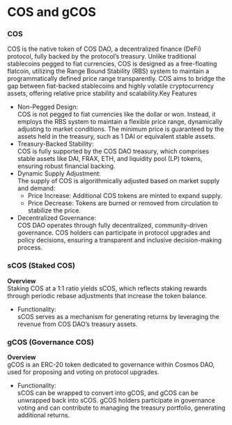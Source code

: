 # COS and gCOS

### COS

COS is the native token of COS DAO, a decentralized finance (DeFi) protocol, fully backed by the protocol’s treasury. Unlike traditional stablecoins pegged to fiat currencies, COS is designed as a free-floating flatcoin, utilizing the Range Bound Stability (RBS) system to maintain a programmatically defined price range transparently. COS aims to bridge the gap between fiat-backed stablecoins and highly volatile cryptocurrency assets, offering relative price stability and scalability.Key Features

* Non-Pegged Design:\
  COS is not pegged to fiat currencies like the dollar or won. Instead, it employs the RBS system to maintain a flexible price range, dynamically adjusting to market conditions. The minimum price is guaranteed by the assets held in the treasury, such as 1 DAI or equivalent stable assets.
* Treasury-Backed Stability:\
  COS is fully supported by the COS DAO treasury, which comprises stable assets like DAI, FRAX, ETH, and liquidity pool (LP) tokens, ensuring robust financial backing.
* Dynamic Supply Adjustment:\
  The supply of COS is algorithmically adjusted based on market supply and demand:
  * Price Increase: Additional COS tokens are minted to expand supply.
  * Price Decrease: Tokens are burned or removed from circulation to stabilize the price.
* Decentralized Governance:\
  COS DAO operates through fully decentralized, community-driven governance. COS holders can participate in protocol upgrades and policy decisions, ensuring a transparent and inclusive decision-making process.

### sCOS (Staked COS)

**Overview**\
Staking COS at a 1:1 ratio yields sCOS, which reflects staking rewards through periodic rebase adjustments that increase the token balance.

* Functionality:\
  sCOS serves as a mechanism for generating returns by leveraging the revenue from COS DAO’s treasury assets.

### gCOS (Governance COS)

**Overview**\
gCOS is an ERC-20 token dedicated to governance within Cosmos DAO, used for proposing and voting on protocol upgrades.

* Functionality:\
  sCOS can be wrapped to convert into gCOS, and gCOS can be unwrapped back into sCOS. gCOS holders participate in governance voting and can contribute to managing the treasury portfolio, generating additional returns.
